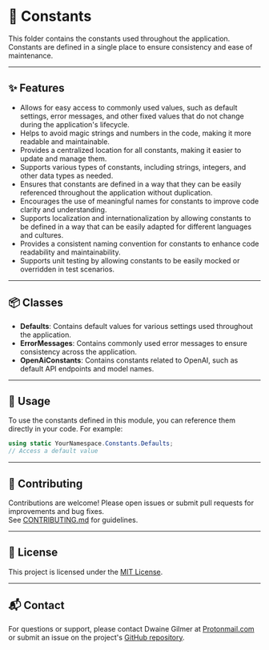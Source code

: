 # 🧠 Constants
This folder contains the constants used throughout the application. Constants are defined in a single place to ensure consistency and ease of maintenance.

---

## ✨ Features
- Allows for easy access to commonly used values, such as default settings, error messages, and other fixed values that do not change during the application's lifecycle.
- Helps to avoid magic strings and numbers in the code, making it more readable and maintainable.
- Provides a centralized location for all constants, making it easier to update and manage them.
- Supports various types of constants, including strings, integers, and other data types as needed.
- Ensures that constants are defined in a way that they can be easily referenced throughout the application without duplication.
- Encourages the use of meaningful names for constants to improve code clarity and understanding.
- Supports localization and internationalization by allowing constants to be defined in a way that can be easily adapted for different languages and cultures.
- Provides a consistent naming convention for constants to enhance code readability and maintainability.
- Supports unit testing by allowing constants to be easily mocked or overridden in test scenarios.

---

## 📦 Classes
- **Defaults**: Contains default values for various settings used throughout the application.
- **ErrorMessages**: Contains commonly used error messages to ensure consistency across the application.
- **OpenAiConstants**: Contains constants related to OpenAI, such as default API endpoints and model names.

---

## 📝 Usage
To use the constants defined in this module, you can reference them directly in your code. For example:
```csharp
using static YourNamespace.Constants.Defaults;
// Access a default value
```

---

## 🤝 Contributing

Contributions are welcome! Please open issues or submit pull requests for improvements and bug fixes.  
See [CONTRIBUTING.md](../../CONTRIBUTING.md) for guidelines.

---

## 📄 License

This project is licensed under the [MIT License](../../LICENSE).

---

## 📬 Contact

For questions or support, please contact Dwaine Gilmer at [Protonmail.com](mailto:dwaine.gilmer@protonmail.com) or submit an issue on the project's [GitHub repository](https://github.com/your-org/your-repo/issues).


